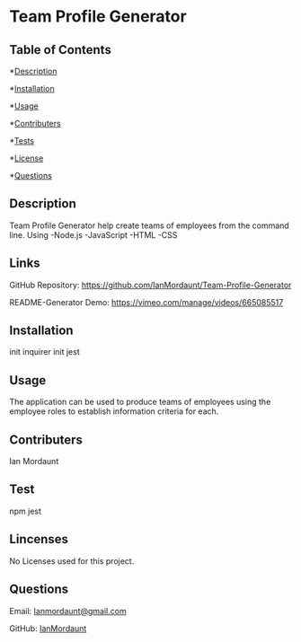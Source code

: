 # Team Profile Generator

  ## Table of Contents
  *[Description](#description)

  *[Installation](#installation)

  *[Usage](#usage)

  *[Contributers](#contribute)

  *[Tests](#tests)

  *[License](#license)

  *[Questions](#questions)


  <a name='description'></a>
  ## Description

  Team Profile Generator help create teams of employees from the command line. Using -Node.js -JavaScript -HTML -CSS

  ## Links

  GitHub Repository: https://github.com/IanMordaunt/Team-Profile-Generator
  
  README-Generator Demo: https://vimeo.com/manage/videos/665085517

  <a name='installation'></a>
  ## Installation

  init inquirer
  init jest

  <a name='usage'></a>
  ## Usage

  The application can be used to produce teams of employees using the employee roles to establish information criteria for each.

  <a name='contribute'></a>
  ## Contributers

  Ian Mordaunt

  <a name='tests'></a>
  ## Test

  npm jest

  <a name='license'></a>
  ## Lincenses
 
   No Licenses used for this project.

  <a name='questions'></a>
  ## Questions

  Email: Ianmordaunt@gmail.com

  GitHub: <a href="https://www.github.com/IanMordaunt" target="_blank">IanMordaunt</a>
  
